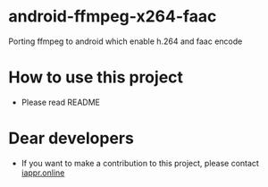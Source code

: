 android-ffmpeg-x264-faac
========================

Porting ffmpeg to android which enable h.264 and faac encode

# How to use this project

* Please read README

# Dear developers

* If you want to make a contribution to this project, please contact [iappr.online](iappr.online@gmail.com)
